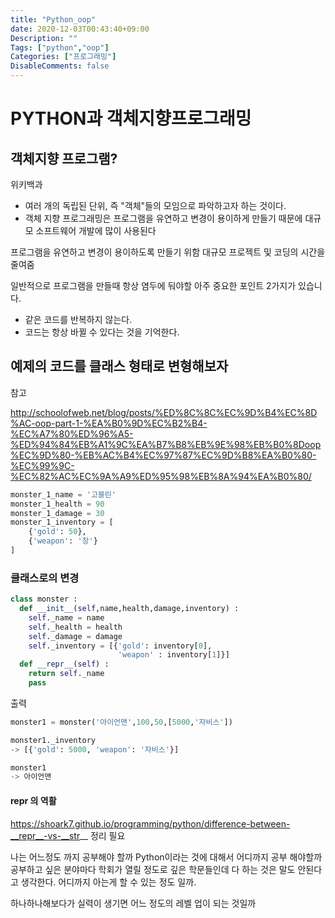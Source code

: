 ```yaml
---
title: "Python_oop"
date: 2020-12-03T00:43:40+09:00
Description: ""
Tags: ["python","oop"]
Categories: ["프로그래밍"]
DisableComments: false
---
```

# PYTHON과 객체지향프로그래밍

## 객체지향 프로그램?

위키백과
- 여러 개의 독립된 단위, 즉 "객체"들의 모임으로 파악하고자 하는 것이다.
- 객체 지향 프로그래밍은 프로그램을 유연하고 변경이 용이하게 만들기 때문에 대규모 소프트웨어 개발에 많이 사용된다

프로그램을 유연하고 변경이 용이하도록 만들기 위함
대규모 프로젝트 및 코딩의 시간을 줄여줌

일반적으로 프로그램을 만들때 항상 염두에 둬야할 아주 중요한 포인트 2가지가 있습니다.
- 같은 코드를 반복하지 않는다.
- 코드는 항상 바뀔 수 있다는 것을 기억한다.

## 예제의 코드를 클래스 형태로 변형해보자
참고

http://schoolofweb.net/blog/posts/%ED%8C%8C%EC%9D%B4%EC%8D%AC-oop-part-1-%EA%B0%9D%EC%B2%B4-%EC%A7%80%ED%96%A5-%ED%94%84%EB%A1%9C%EA%B7%B8%EB%9E%98%EB%B0%8Doop%EC%9D%80-%EB%AC%B4%EC%97%87%EC%9D%B8%EA%B0%80-%EC%99%9C-%EC%82%AC%EC%9A%A9%ED%95%98%EB%8A%94%EA%B0%80/

```python
monster_1_name = '고블린'
monster_1_health = 90
monster_1_damage = 30
monster_1_inventory = [
    {'gold': 50},
    {'weapon': '창'}
]
```
### 클래스로의 변경
```python
class monster :
  def __init__(self,name,health,damage,inventory) :
    self._name = name
    self._health = health
    self._damage = damage
    self._inventory = [{'gold': inventory[0],
                        'weapon' : inventory[1]}]
  def __repr__(self) :
    return self._name
    pass
```
출력
```python
monster1 = monster('아이언맨',100,50,[5000,'자비스'])

monster1._inventory
-> [{'gold': 5000, 'weapon': '자비스'}]

monster1
-> 아이언맨
```

#### __repr__ 의 역활

https://shoark7.github.io/programming/python/difference-between-__repr__-vs-__str__ 정리 필요

나는 어느정도 까지 공부해야 할까
Python이라는 것에 대해서 어디까지 공부 해야할까 공부하고 싶은 분야마다 학회가 열릴 정도로 깊은 학문들인데 다 하는 것은 말도 안된다고 생각한다. 어디까지 아는게 할 수 있는 정도 일까.

하나하나해보다가 실력이 생기면 어느 정도의 레벨 업이 되는 것일까
